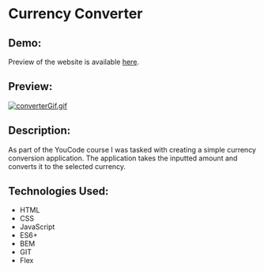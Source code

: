 # Currency Converter

## Demo:

Preview of the website is available [here](https://dompalka.github.io/currencyConverter/).

## Preview:

[![converterGif.gif](https://s9.gifyu.com/images/converterGif.gif)](https://gifyu.com/image/SkENB)

## Description:

As part of the YouCode course I was tasked with creating a simple currency conversion application. The application takes the inputted amount and converts it to the selected currency.

## Technologies Used:

- HTML
- CSS
- JavaScript
- ES6+
- BEM
- GIT
- Flex
